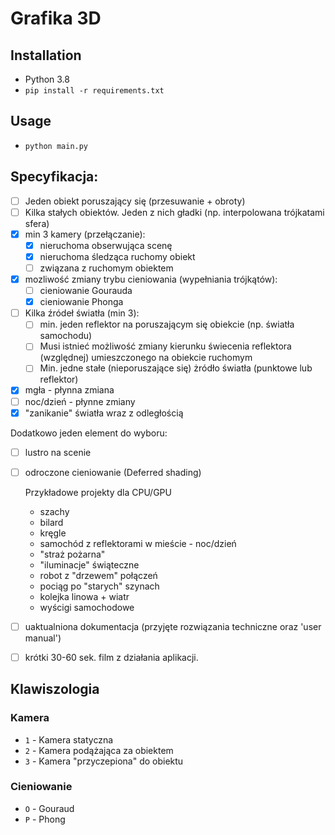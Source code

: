 # Grafika 3D

## Installation

- Python 3.8
- `pip install -r requirements.txt`

## Usage

- `python main.py`

## Specyfikacja:

- [ ] Jeden obiekt poruszający się (przesuwanie + obroty)
- [ ] Kilka stałych obiektów. Jeden z nich gładki (np. interpolowana trójkatami sfera)
- [x] min 3 kamery (przełączanie):
    - [x] nieruchoma obserwująca scenę
    - [x] nieruchoma śledząca ruchomy obiekt
    - [ ] związana z ruchomym obiektem
- [x] mozliwość zmiany trybu cieniowania (wypełniania trójkątów):
    - [ ] cieniowanie Gourauda
    - [x] cieniowanie Phonga
- [ ] Kilka źródeł światła (min 3):
    - [ ] min. jeden reflektor na poruszającym się obiekcie (np. światła samochodu)
    - [ ] Musi istnieć możliwość zmiany kierunku świecenia reflektora (względnej) umieszczonego na obiekcie ruchomym
    - [ ] Min. jedne stałe (nieporuszające się) żródło światła (punktowe lub reflektor)
- [x] mgła - płynna zmiana
- [ ] noc/dzień - płynne zmiany
- [x] "zanikanie" światła wraz z odległością

Dodatkowo jeden element do wyboru:
- [ ] lustro na scenie 
- [ ] odroczone cieniowanie (Deferred shading)


    Przykładowe projekty dla CPU/GPU
    
    - szachy
    - bilard
    - kręgle
    - samochód z reflektorami w mieście - noc/dzień
    - "straż pożarna"
    - "iluminacje" świąteczne
    - robot z "drzewem" połączeń
    - pociąg po "starych" szynach
    - kolejka linowa + wiatr
    - wyścigi samochodowe

- [ ] uaktualniona dokumentacja (przyjęte rozwiązania techniczne oraz 'user manual')
- [ ] krótki 30-60 sek. film z działania aplikacji.

## Klawiszologia

### Kamera

- `1` - Kamera statyczna
- `2` - Kamera podążająca za obiektem
- `3` - Kamera "przyczepiona" do obiektu
  
### Cieniowanie

- `O` - Gouraud
- `P` - Phong